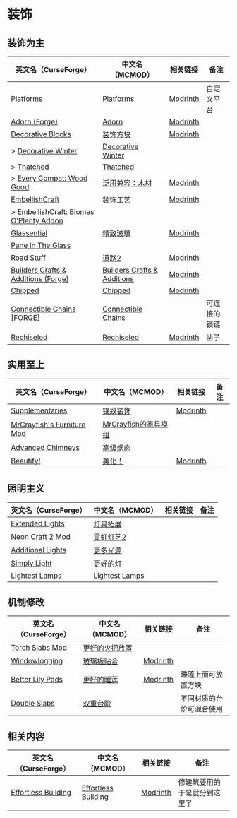 # 装饰

## 装饰为主

| 英文名（CurseForge）                                                                                                        | 中文名（MCMOD）                                                     | 相关链接                                               | 备注         |
| --------------------------------------------------------------------------------------------------------------------------- | ------------------------------------------------------------------- | ------------------------------------------------------ | ------------ |
| [Platforms](https://www.curseforge.com/minecraft/mc-mods/platforms)                                                         | [Platforms](https://www.mcmod.cn/class/6408.html)                   | [Modrinth](https://modrinth.com/mod/platforms)         | 自定义平台   |
| [Adorn (Forge)](https://www.curseforge.com/minecraft/mc-mods/adorn-for-forge)                                               | [Adorn](https://www.mcmod.cn/class/1848.html)                       | [Modrinth](https://modrinth.com/mod/adorn)             |              |
| [Decorative Blocks](https://www.curseforge.com/minecraft/mc-mods/decorative-blocks)                                         | [装饰方块](https://www.mcmod.cn/class/2900.html)                    | [Modrinth](https://modrinth.com/mod/decorative-blocks) |              |
| > [Decorative Winter](https://www.curseforge.com/minecraft/mc-mods/decorative-winter)                                       | [Decorative Winter](https://www.mcmod.cn/class/6145.html)           |                                                        |              |
| > [Thatched](https://www.curseforge.com/minecraft/mc-mods/thatched)                                                         | [Thatched](https://www.mcmod.cn/class/6123.html)                    |                                                        |              |
| > [Every Compat: Wood Good](https://www.curseforge.com/minecraft/mc-mods/every-compat)                                      | [泛用兼容：木材](https://www.mcmod.cn/class/7096.html)              | [Modrinth](https://modrinth.com/mod/every-compat)      |              |
| [EmbellishCraft](https://www.curseforge.com/minecraft/mc-mods/embellishcraft)                                               | [装饰工艺](https://www.mcmod.cn/class/3001.html)                    | [Modrinth](https://modrinth.com/mod/embellishcraft)    |              |
| > [EmbellishCraft: Biomes O'Plenty Addon](https://www.curseforge.com/minecraft/mc-mods/embellishcraft-biomes-oplenty-addon) |                                                                     |                                                        |              |
| [Glassential](https://www.curseforge.com/minecraft/mc-mods/glassential)                                                     | [精致玻璃](https://www.mcmod.cn/class/1769.html)                    | [Modrinth](https://modrinth.com/mod/glassential)       |              |
| [Pane In The Glass](https://www.curseforge.com/minecraft/mc-mods/pane-in-the-glass)                                         |                                                                     |                                                        |              |
| [Road Stuff](https://www.curseforge.com/minecraft/mc-mods/road-stuff)                                                       | [道路2](https://www.mcmod.cn/class/1418.html)                       | [Modrinth](https://modrinth.com/mod/road-stuff)        |              |
| [Builders Crafts & Additions (Forge)](https://www.curseforge.com/minecraft/mc-mods/buildersaddition)                        | [Builders Crafts & Additions](https://www.mcmod.cn/class/3664.html) | [Modrinth](https://modrinth.com/mod/buildersaddition)  |              |
| [Chipped](https://www.curseforge.com/minecraft/mc-mods/chipped)                                                             | [Chipped](https://www.mcmod.cn/class/4726.html)                     | [Modrinth](https://modrinth.com/mod/chipped)           |              |
| [Connectible Chains [FORGE]](https://www.curseforge.com/minecraft/mc-mods/connectible-chains-forge)                         | [Connectible Chains](https://www.mcmod.cn/class/6259.html)          |                                                        | 可连接的锁链 |
| [Rechiseled](https://www.curseforge.com/minecraft/mc-mods/rechiseled)                                                       | [Rechiseled](https://www.mcmod.cn/class/7032.html)                  | [Modrinth](https://modrinth.com/mod/rechiseled)        | 凿子         |

## 实用至上

| 英文名（CurseForge）                                                                                | 中文名（MCMOD）                                             | 相关链接                                             | 备注 |
| --------------------------------------------------------------------------------------------------- | ----------------------------------------------------------- | ---------------------------------------------------- | ---- |
| [Supplementaries](https://www.curseforge.com/minecraft/mc-mods/supplementaries)                     | [锦致装饰](https://www.mcmod.cn/class/3555.html)            | [Modrinth](https://modrinth.com/mod/supplementaries) |      |
| [MrCrayfish's Furniture Mod](https://www.curseforge.com/minecraft/mc-mods/mrcrayfish-furniture-mod) | [MrCrayfish的家具模组](https://www.mcmod.cn/class/263.html) |                                                      |      |
| [Advanced Chimneys](https://www.curseforge.com/minecraft/mc-mods/advanced-chimneys)                 | [高级烟囱](https://www.mcmod.cn/class/1437.html)            |                                                      |      |
| [Beautify!](https://www.curseforge.com/minecraft/mc-mods/beautify-decorate)                         | [美化！](https://www.mcmod.cn/class/7263.html)              | [Modrinth](https://modrinth.com/mod/beautify)        |      |

## 照明主义

| 英文名（CurseForge）                                                                | 中文名（MCMOD）                                        | 相关链接 | 备注 |
| ----------------------------------------------------------------------------------- | ------------------------------------------------------ | -------- | ---- |
| [Extended Lights](https://www.curseforge.com/minecraft/mc-mods/extended-lights-mod) | [灯具拓展](https://www.mcmod.cn/class/2868.html)       |          |      |
| [Neon Craft 2 Mod](https://www.curseforge.com/minecraft/mc-mods/neon-craft-2-mod)   | [霓虹灯艺2](https://www.mcmod.cn/class/5464.html)      |          |      |
| [Additional Lights](https://www.curseforge.com/minecraft/mc-mods/additional-lights) | [更多光源](https://www.mcmod.cn/class/7886.html)       |          |      |
| [Simply Light](https://www.curseforge.com/minecraft/mc-mods/simply-light)           | [更好的灯](https://www.mcmod.cn/class/2318.html)       |          |      |
| [Lightest Lamps](https://www.curseforge.com/minecraft/mc-mods/lightest-lamps)       | [Lightest Lamps](https://www.mcmod.cn/class/6508.html) |          |      |

## 机制修改

| 英文名（CurseForge）                                                              | 中文名（MCMOD）                                        | 相关链接                                              | 备注                     |
| --------------------------------------------------------------------------------- | ------------------------------------------------------ | ----------------------------------------------------- | ------------------------ |
| [Torch Slabs Mod](https://www.curseforge.com/minecraft/mc-mods/torchslabs-mod)    | [更好的火把放置](https://www.mcmod.cn/class/2579.html) |                                                       |                          |
| [Windowlogging](https://www.curseforge.com/minecraft/mc-mods/windowlogging)       | [玻璃板贴合](https://www.mcmod.cn/class/3354.html)     | [Modrinth](https://modrinth.com/mod/windowlogging)    |                          |
| [Better Lily Pads](https://www.curseforge.com/minecraft/mc-mods/better-lily-pads) | [更好的睡莲](https://www.mcmod.cn/class/9754.html)     | [Modrinth](https://modrinth.com/mod/better-lily-pads) | 睡莲上面可放置方块       |
| [Double Slabs](https://www.curseforge.com/minecraft/mc-mods/double-slabs)         | [双重台阶](https://www.mcmod.cn/class/3328.html)       |                                                       | 不同材质的台阶可混合使用 |

## 相关内容

| 英文名（CurseForge）                                                                    | 中文名（MCMOD）                                             | 相关链接                                                 | 备注                         |
| --------------------------------------------------------------------------------------- | ----------------------------------------------------------- | -------------------------------------------------------- | ---------------------------- |
| [Effortless Building](https://www.curseforge.com/minecraft/mc-mods/effortless-building) | [Effortless Building](https://www.mcmod.cn/class/2177.html) | [Modrinth](https://modrinth.com/mod/effortless-building) | 修建筑要用的于是就分到这里了 |
